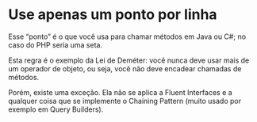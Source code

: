 # Use apenas um ponto por linha

Esse “ponto” é o que você usa para chamar métodos em Java ou C#; no caso do PHP seria uma seta.

Esta regra é o exemplo da Lei de Deméter: você nunca deve usar mais de um operador de objeto, ou seja, você não deve encadear chamadas de métodos.

Porém, existe uma exceção. Ela não se aplica a Fluent Interfaces e a qualquer coisa que se implemente o Chaining Pattern (muito usado por exemplo em Query Builders).
